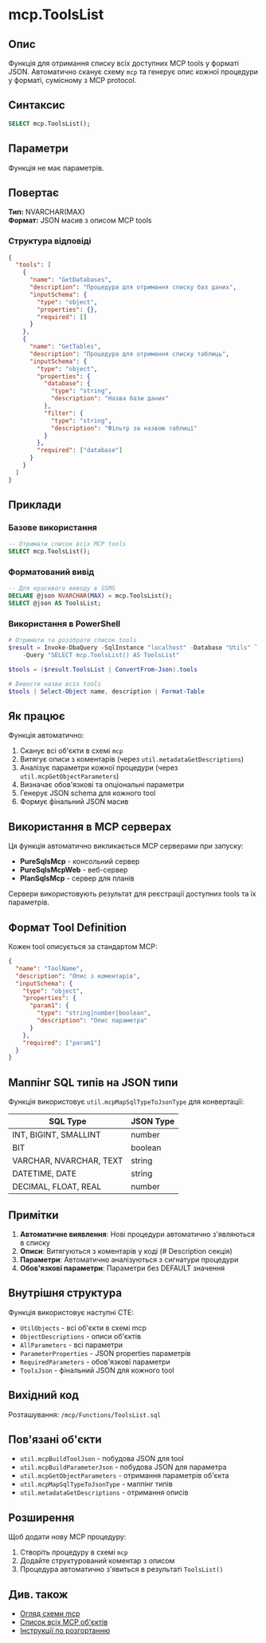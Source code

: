 # mcp.ToolsList

## Опис

Функція для отримання списку всіх доступних MCP tools у форматі JSON. Автоматично сканує схему `mcp` та генерує опис кожної процедури у форматі, сумісному з MCP protocol.

## Синтаксис

```sql
SELECT mcp.ToolsList();
```

## Параметри

Функція не має параметрів.

## Повертає

**Тип:** NVARCHAR(MAX)  
**Формат:** JSON масив з описом MCP tools

### Структура відповіді

```json
{
  "tools": [
    {
      "name": "GetDatabases",
      "description": "Процедура для отримання списку баз даних",
      "inputSchema": {
        "type": "object",
        "properties": {},
        "required": []
      }
    },
    {
      "name": "GetTables",
      "description": "Процедура для отримання списку таблиць",
      "inputSchema": {
        "type": "object",
        "properties": {
          "database": {
            "type": "string",
            "description": "Назва бази даних"
          },
          "filter": {
            "type": "string",
            "description": "Фільтр за назвою таблиці"
          }
        },
        "required": ["database"]
      }
    }
  ]
}
```

## Приклади

### Базове використання

```sql
-- Отримати список всіх MCP tools
SELECT mcp.ToolsList();
```

### Форматований вивід

```sql
-- Для красивого виводу в SSMS
DECLARE @json NVARCHAR(MAX) = mcp.ToolsList();
SELECT @json AS ToolsList;
```

### Використання в PowerShell

```powershell
# Отримати та розібрати список tools
$result = Invoke-DbaQuery -SqlInstance "localhost" -Database "Utils" `
    -Query "SELECT mcp.ToolsList() AS ToolsList"

$tools = ($result.ToolsList | ConvertFrom-Json).tools

# Вивести назви всіх tools
$tools | Select-Object name, description | Format-Table
```

## Як працює

Функція автоматично:
1. Сканує всі об'єкти в схемі `mcp`
2. Витягує описи з коментарів (через `util.metadataGetDescriptions`)
3. Аналізує параметри кожної процедури (через `util.mcpGetObjectParameters`)
4. Визначає обов'язкові та опціональні параметри
5. Генерує JSON schema для кожного tool
6. Формує фінальний JSON масив

## Використання в MCP серверах

Ця функція автоматично викликається MCP серверами при запуску:
- **PureSqlsMcp** - консольний сервер
- **PureSqlsMcpWeb** - веб-сервер
- **PlanSqlsMcp** - сервер для планів

Сервери використовують результат для реєстрації доступних tools та їх параметрів.

## Формат Tool Definition

Кожен tool описується за стандартом MCP:

```json
{
  "name": "ToolName",
  "description": "Опис з коментарів",
  "inputSchema": {
    "type": "object",
    "properties": {
      "param1": {
        "type": "string|number|boolean",
        "description": "Опис параметра"
      }
    },
    "required": ["param1"]
  }
}
```

## Маппінг SQL типів на JSON типи

Функція використовує `util.mcpMapSqlTypeToJsonType` для конвертації:

| SQL Type | JSON Type |
|----------|-----------|
| INT, BIGINT, SMALLINT | number |
| BIT | boolean |
| VARCHAR, NVARCHAR, TEXT | string |
| DATETIME, DATE | string |
| DECIMAL, FLOAT, REAL | number |

## Примітки

1. **Автоматичне виявлення**: Нові процедури автоматично з'являються в списку
2. **Описи**: Витягуються з коментарів у коді (# Description секція)
3. **Параметри**: Автоматично аналізуються з сигнатури процедури
4. **Обов'язкові параметри**: Параметри без DEFAULT значення

## Внутрішня структура

Функція використовує наступні CTE:
- `UtilObjects` - всі об'єкти в схемі mcp
- `ObjectDescriptions` - описи об'єктів
- `AllParameters` - всі параметри
- `ParameterProperties` - JSON properties параметрів
- `RequiredParameters` - обов'язкові параметри
- `ToolsJson` - фінальний JSON для кожного tool

## Вихідний код

Розташування: `/mcp/Functions/ToolsList.sql`

## Пов'язані об'єкти

- `util.mcpBuildToolJson` - побудова JSON для tool
- `util.mcpBuildParameterJson` - побудова JSON для параметра
- `util.mcpGetObjectParameters` - отримання параметрів об'єкта
- `util.mcpMapSqlTypeToJsonType` - маппінг типів
- `util.metadataGetDescriptions` - отримання описів

## Розширення

Щоб додати нову MCP процедуру:
1. Створіть процедуру в схемі `mcp`
2. Додайте структурований коментар з описом
3. Процедура автоматично з'явиться в результаті `ToolsList()`

## Див. також

- [Огляд схеми mcp](../README.md)
- [Список всіх MCP об'єктів](../objects-list.md)
- [Інструкції по розгортанню](../../deploy.md)
